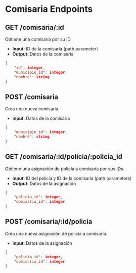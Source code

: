 # Comisaria Endpoints

## GET /comisaria/:id
Obtiene una comisaría por su ID.
- **Input**: ID de la comisaría (path parameter)
- **Output**: Datos de la comisaría
```json
{
    "id": integer,
    "municipio_id": integer,
    "nombre": string
}
```

## POST /comisaria
Crea una nueva comisaría.
- **Input**: Datos de la comisaría
```json
{
    "municipio_id": integer,
    "nombre": string
}
```

## GET /comisaria/:id/policia/:policia_id
Obtiene una asignación de policía a comisaría por sus IDs.
- **Input**: ID del policía y ID de la comisaría (path parameters)
- **Output**: Datos de la asignación
```json
{
    "policia_id": integer,
    "comisaria_id": integer
}
```

## POST /comisaria/:id/policia
Crea una nueva asignación de policía a comisaría.
- **Input**: Datos de la asignación
```json
{
    "policia_id": integer,
    "comisaria_id": integer
}
```

